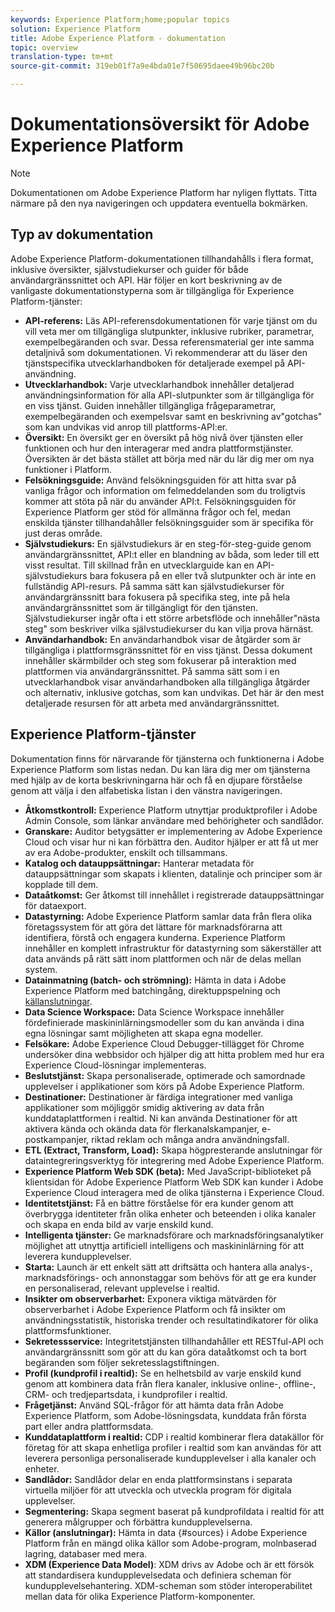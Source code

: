 ```yaml
---
keywords: Experience Platform;home;popular topics
solution: Experience Platform
title: Adobe Experience Platform - dokumentation
topic: overview
translation-type: tm+mt
source-git-commit: 319eb01f7a9e4bda01e7f50695daee49b96bc20b

---
```



# Dokumentationsöversikt för Adobe Experience Platform

>[!NOTE]
>Dokumentationen om Adobe Experience Platform har nyligen flyttats. Titta närmare på den nya navigeringen och uppdatera eventuella bokmärken.

## Typ av dokumentation

Adobe Experience Platform-dokumentationen tillhandahålls i flera format, inklusive översikter, självstudiekurser och guider för både användargränssnittet och API. Här följer en kort beskrivning av de vanligaste dokumentationstyperna som är tillgängliga för Experience Platform-tjänster:

* **API-referens:** Läs API-referensdokumentationen för varje tjänst om du vill veta mer om tillgängliga slutpunkter, inklusive rubriker, parametrar, exempelbegäranden och svar. Dessa referensmaterial ger inte samma detaljnivå som dokumentationen. Vi rekommenderar att du läser den tjänstspecifika utvecklarhandboken för detaljerade exempel på API-användning.
* **Utvecklarhandbok:** Varje utvecklarhandbok innehåller detaljerad användningsinformation för alla API-slutpunkter som är tillgängliga för en viss tjänst. Guiden innehåller tillgängliga frågeparametrar, exempelbegäranden och exempelsvar samt en beskrivning av&quot;gotchas&quot; som kan undvikas vid anrop till plattforms-API:er.
* **Översikt:** En översikt ger en översikt på hög nivå över tjänsten eller funktionen och hur den interagerar med andra plattformstjänster. Översikten är det bästa stället att börja med när du lär dig mer om nya funktioner i Platform.
* **Felsökningsguide:** Använd felsökningsguiden för att hitta svar på vanliga frågor och information om felmeddelanden som du troligtvis kommer att stöta på när du använder API:t. Felsökningsguiden för Experience Platform ger stöd för allmänna frågor och fel, medan enskilda tjänster tillhandahåller felsökningsguider som är specifika för just deras område.
* **Självstudiekurs:** En självstudiekurs är en steg-för-steg-guide genom användargränssnittet, API:t eller en blandning av båda, som leder till ett visst resultat. Till skillnad från en utvecklarguide kan en API-självstudiekurs bara fokusera på en eller två slutpunkter och är inte en fullständig API-resurs. På samma sätt kan självstudiekurser för användargränssnitt bara fokusera på specifika steg, inte på hela användargränssnittet som är tillgängligt för den tjänsten. Självstudiekurser ingår ofta i ett större arbetsflöde och innehåller&quot;nästa steg&quot; som beskriver vilka självstudiekurser du kan vilja prova härnäst.
* **Användarhandbok:** En användarhandbok visar de åtgärder som är tillgängliga i plattformsgränssnittet för en viss tjänst. Dessa dokument innehåller skärmbilder och steg som fokuserar på interaktion med plattformen via användargränssnittet. På samma sätt som i en utvecklarhandbok visar användarhandboken alla tillgängliga åtgärder och alternativ, inklusive gotchas, som kan undvikas. Det här är den mest detaljerade resursen för att arbeta med användargränssnittet.

## Experience Platform-tjänster

Dokumentation finns för närvarande för tjänsterna och funktionerna i Adobe Experience Platform som listas nedan. Du kan lära dig mer om tjänsterna med hjälp av de korta beskrivningarna här och få en djupare förståelse genom att välja i den alfabetiska listan i den vänstra navigeringen.

* **Åtkomstkontroll:** Experience Platform utnyttjar produktprofiler i Adobe Admin Console, som länkar användare med behörigheter och sandlådor.
* **Granskare:** Auditor betygsätter er implementering av Adobe Experience Cloud och visar hur ni kan förbättra den. Auditor hjälper er att få ut mer av era Adobe-produkter, enskilt och tillsammans.
* **Katalog och datauppsättningar:** Hanterar metadata för datauppsättningar som skapats i klienten, datalinje och principer som är kopplade till dem.
* **Dataåtkomst:** Ger åtkomst till innehållet i registrerade datauppsättningar för dataexport.
* **Datastyrning:** Adobe Experience Platform samlar data från flera olika företagssystem för att göra det lättare för marknadsförarna att identifiera, förstå och engagera kunderna. Experience Platform innehåller en komplett infrastruktur för datastyrning som säkerställer att data används på rätt sätt inom plattformen och när de delas mellan system.
* **Datainmatning (batch- och strömning):** Hämta in data i Adobe Experience Platform med batchingång, direktuppspelning och [källanslutningar](#sources).
* **Data Science Workspace:** Data Science Workspace innehåller fördefinierade maskininlärningsmodeller som du kan använda i dina egna lösningar samt möjligheten att skapa egna modeller.
* **Felsökare:** Adobe Experience Cloud Debugger-tillägget för Chrome undersöker dina webbsidor och hjälper dig att hitta problem med hur era Experience Cloud-lösningar implementeras.
* **Beslutstjänst:** Skapa personaliserade, optimerade och samordnade upplevelser i applikationer som körs på Adobe Experience Platform.
* **Destinationer:** Destinationer är färdiga integrationer med vanliga applikationer som möjliggör smidig aktivering av data från kunddataplattformen i realtid. Ni kan använda Destinationer för att aktivera kända och okända data för flerkanalskampanjer, e-postkampanjer, riktad reklam och många andra användningsfall.
* **ETL (Extract, Transform, Load):** Skapa högpresterande anslutningar för dataintegreringsverktyg för integrering med Adobe Experience Platform.
* **Experience Platform Web SDK (beta):** Med JavaScript-biblioteket på klientsidan för Adobe Experience Platform Web SDK kan kunder i Adobe Experience Cloud interagera med de olika tjänsterna i Experience Cloud.
* **Identitetstjänst:** Få en bättre förståelse för era kunder genom att överbrygga identiteter från olika enheter och beteenden i olika kanaler och skapa en enda bild av varje enskild kund.
* **Intelligenta tjänster:** Ge marknadsförare och marknadsföringsanalytiker möjlighet att utnyttja artificiell intelligens och maskininlärning för att leverera kundupplevelser.
* **Starta:** Launch är ett enkelt sätt att driftsätta och hantera alla analys-, marknadsförings- och annonstaggar som behövs för att ge era kunder en personaliserad, relevant upplevelse i realtid.
* **Insikter om observerbarhet:** Exponera viktiga mätvärden för observerbarhet i Adobe Experience Platform och få insikter om användningsstatistik, historiska trender och resultatindikatorer för olika plattformsfunktioner.
* **Sekretessservice:** Integritetstjänsten tillhandahåller ett RESTful-API och användargränssnitt som gör att du kan göra dataåtkomst och ta bort begäranden som följer sekretesslagstiftningen.
* **Profil (kundprofil i realtid):** Se en helhetsbild av varje enskild kund genom att kombinera data från flera kanaler, inklusive online-, offline-, CRM- och tredjepartsdata, i kundprofiler i realtid.
* **Frågetjänst:** Använd SQL-frågor för att hämta data från Adobe Experience Platform, som Adobe-lösningsdata, kunddata från första part eller andra plattformsdata.
* **Kunddataplattform i realtid:** CDP i realtid kombinerar flera datakällor för företag för att skapa enhetliga profiler i realtid som kan användas för att leverera personliga personaliserade kundupplevelser i alla kanaler och enheter.
* **Sandlådor:** Sandlådor delar en enda plattformsinstans i separata virtuella miljöer för att utveckla och utveckla program för digitala upplevelser.
* **Segmentering:** Skapa segment baserat på kundprofildata i realtid för att generera målgrupper och förbättra kundupplevelserna.
* **Källor (anslutningar):** Hämta in data {#sources} i Adobe Experience Platform från en mängd olika källor som Adobe-program, molnbaserad lagring, databaser med mera.
* **XDM (Experience Data Model)**: XDM drivs av Adobe och är ett försök att standardisera kundupplevelsedata och definiera scheman för kundupplevelsehantering. XDM-scheman som stöder interoperabilitet mellan data för olika Experience Platform-komponenter.